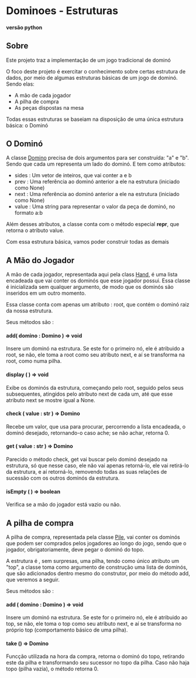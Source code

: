 # Dominoes - Estruturas
#### versão python

## Sobre

Este projeto traz a implementação de um jogo tradicional de dominó

O foco deste projeto é exercitar o conhecimento sobre certas estrutura de dados, por meio de algumas estruturas básicas de um jogo de dominó. Sendo elas:

- A mão de cada jogador
- A pilha de compra
- As peças dispostas na mesa

Todas essas estruturas se baseiam na disposição de uma única estrutura básica: o Dominó

## O Dominó

A classe [Domino](python/scripts/domino.py) precisa de dois argumentos para ser construída: "a" e "b". Sendo que cada um representa um lado do dominó. E tem como atributos:

- sides : Um vetor de inteiros, que vai conter a e b
- prev : Uma referência ao dominó anterior a ele na estrutura (iniciado como None)
- next : Uma referência ao dominó anterior a ele na estrutura (iniciado como None)
- value : Uma string para representar o valor da peça de dominó, no formato a:b

Além desses atributos, a classe conta com o método especial __repr__, que retorna o atributo value.

Com essa estrutura básica, vamos poder construir todas as demais

## A Mão do Jogador

A mão de cada jogador, representada aqui pela class [Hand](https://github.com/Tubskleyson/Dominoes/blob/ed627f2e4221dff5eb5cb81756e448f77cbe77df/python/scripts/structures.py#L1-L66), é uma lista encadeada que vai conter os dominós que esse jogador possui. Essa classe é inicializada sem qualquer argumento, de modo que os dominós são inseridos em um outro momento.

Essa classe conta com apenas um atributo : root, que contém o dominó raiz da nossa estrutura. 

Seus métodos são : 

#### add( domino : Domino ) => void 

Insere um dominó na estrutura. Se este for o primeiro nó, ele é atribuido a root, se não, ele toma a root como seu atributo next, e aí se transforma na root, como numa pilha.

#### display ( ) => void 

Exibe os dominós da estrutura, começando pelo root, seguido pelos seus subsequentes, atingidos pelo atributo next de cada um, até que esse atributo next se mostre igual a None.

#### check ( value : str ) => Domino  

Recebe um valor, que usa para procurar, percorrendo a lista encadeada, o dominó desejado, retornando-o caso ache; se não achar, retorna 0.

#### get ( value : str ) => Domino 

Parecido o método check, get vai buscar pelo dominó desejado na estrutura, só que nesse caso, ele não vai apenas retorná-lo, ele vai retirá-lo da estrutura, e aí retorná-lo, removendo todas as suas relações de sucessão com os outros dominós da estrutura.

#### isEmpty ( ) => boolean  

Verifica se a mão do jogador está vazio ou não.


## A pilha de compra

A pilha de compra, representada pela classe [Pile](https://github.com/Tubskleyson/Dominoes/blob/78b8721c39c53c0690bd7d9fd62ea148585baf5e/python/scripts/structures.py#L66-L91), vai conter os dominós que podem ser comprados pelos jogadores ao longo do jogo, sendo que o jogador, obrigatoriamente, deve pegar o dominó do topo.

A estrutura é , sem surpresas, uma pilha, tendo como único atributo um "top", a classe toma como argumento de construção uma lista de dominós, que são adicionados dentro mesmo do construtor, por meio do método add, que veremos a seguir.

Seus métodos são : 

#### add ( domino : Domino ) => void

Insere um dominó na estrutura. Se este for o primeiro nó, ele é atribuido ao top, se não, ele toma o top como seu atributo next, e aí se transforma no próprio top (comportamento básico de uma pilha).

#### take () => Domino

Funcção utilizada na hora da compra, retorna o dominó do topo, retirando este da pilha e transformando seu sucessor no topo da pilha. Caso não haja topo (pilha vazia), o método retorna 0.






